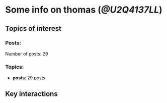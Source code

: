 # Some info on thomas (_@U2Q4137LL_)


## Topics of interest

### Posts: 

Number of posts: 29

### Topics:

* __posts__: 29 posts

## Key interactions 

